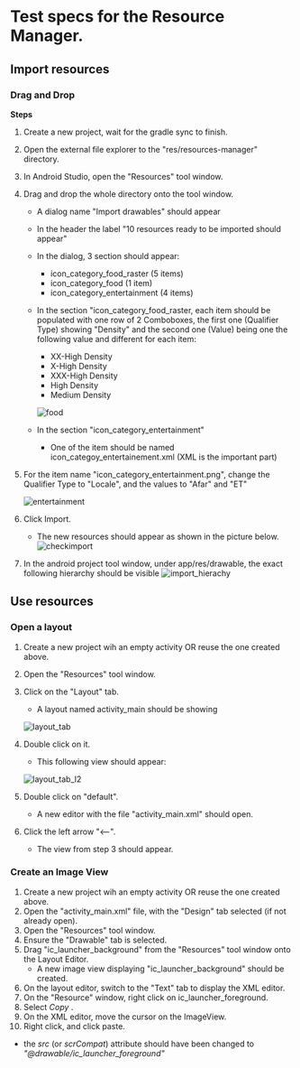 # Test specs for the Resource Manager.

## Import resources

### Drag and Drop

**Steps**
1. Create a new project, wait for the gradle sync to finish.
2. Open the external file explorer to the "res/resources-manager" directory.
3. In Android Studio, open the "Resources" tool window.
4. Drag and drop the whole directory onto the tool window.
   - A dialog name "Import drawables" should appear
   - In the header the label "10 resources ready to be imported should appear"
   -  In the dialog, 3 section should appear:
      + icon_category_food_raster (5 items)
      + icon_category_food (1 item)
      + icon_category_entertainment (4 items)

   - In the section "icon_category_food_raster, each item should be populated
    with one row of 2 Comboboxes, the first one (Qualifier Type) showing "Density" and the second
    one (Value) being one the following value and different for each item:

      + XX-High Density
      + X-High Density
      + XXX-High Density
      + High Density
      + Medium Density

      ![food]

   - In the section "icon_category_entertainment"
      + One of the item should be named icon_categoy_entertainement.xml (XML is
        the important part)

5. For the item name "icon_category_entertainment.png", change the Qualifier Type to "Locale",
   and the values to "Afar" and "ET"

   ![entertainment]

6. Click Import.
   - The new resources should appear as shown in the picture below.
   ![checkimport]
7. In the android project tool window, under app/res/drawable, the exact following hierarchy should be visible
  ![import_hierachy]

[food]: res/resources-manager/screenshots/import_dialog_raster_food.png
[entertainment]: res/resources-manager/screenshots/category_entertainment.png
[checkimport]: res/resources-manager/screenshots/check_result_dnd_import.png
[import_hierachy]: res/resources-manager/screenshots/import_hierarchy.png

## Use resources

### Open a layout

1. Create a new project wih an empty activity OR reuse the one created above.
2. Open the "Resources" tool window.
3. Click on the "Layout" tab.
    - A layout named activity_main should be showing

    ![layout_tab]

4. Double click on it.
   -  This following view should appear:

    ![layout_tab_l2]

5. Double click on "default".
   - A new editor with the file "activity_main.xml" should open.
6. Click the left arrow  "<--".
   - The view from step 3 should appear.

### Create an Image View

1. Create a new project wih an empty activity OR reuse the one created above.
2. Open the "activity_main.xml" file, with the "Design" tab selected (if not already open).
3. Open the "Resources" tool window.
4. Ensure the "Drawable" tab is selected.
5. Drag "ic_launcher_background" from the "Resources" tool window onto the Layout Editor.
   -  A new image view displaying "ic_launcher_background" should be created.
6. On the layout editor, switch to the "Text" tab to display the XML editor.
7. On the "Resource" window, right click on ic_launcher_foreground.
8. Select _Copy_ .
9. On the XML editor, move the cursor on the ImageView.
10. Right click, and click paste.
  - the _src_ (or _scrCompat_) attribute should have been changed to  _"@drawable/ic_launcher_foreground"_

[layout_tab]: res/resources-manager/screenshots/layout_tab.png
[layout_tab_l2]: res/resources-manager/screenshots/layout_tab_l2.png

